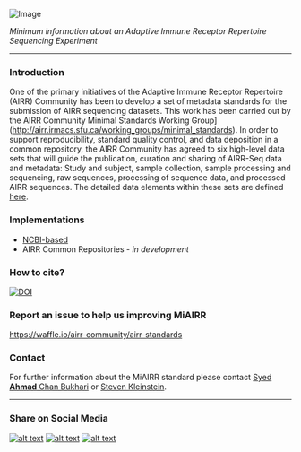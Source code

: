![Image](https://github.com/airr-community/airr-standards/raw/master/Images/miairr_logo.png)

_Minimum information about an Adaptive Immune Receptor Repertoire Sequencing Experiment_

***

### Introduction
One of the primary initiatives of the Adaptive Immune Receptor Repertoire (AIRR) Community has been to develop a set of
metadata standards for the submission of AIRR sequencing datasets. This work has been carried out by the AIRR Community
Minimal Standards Working Group](http://airr.irmacs.sfu.ca/working_groups/minimal_standards). In order to support
reproducibility, standard quality control, and data deposition in a common repository, the AIRR Community has agreed to
six high-level data sets that will guide the publication, curation and sharing of AIRR-Seq data and metadata: Study and
subject, sample collection, sample processing and sequencing, raw sequences, processing of sequence data, and processed
AIRR sequences. The detailed data elements within these sets are defined
[here](https://github.com/airr-community/airr-standards/blob/master/AIRR_Minimal_Standard_Data_Elements.tsv).

### Implementations

- [NCBI-based](https://github.com/airr-community/airr-standards/tree/master/NCBI_implementation)
- AIRR Common Repositories - _in development_

### How to cite?

[![DOI](https://zenodo.org/badge/104967269.svg)](https://zenodo.org/badge/latestdoi/104967269)


### Report an issue to help us improving MiAIRR

https://waffle.io/airr-community/airr-standards

### Contact

For further information about the MiAIRR standard please contact
[Syed **Ahmad** Chan Bukhari](mailto:ahmad.chan@yale.edu?subject=MiAIRR%20Standard) or
[Steven Kleinstein](mailto:steven.kleinstein@yale.edu?subject=MiAIRR%20Standard).

***
### Share on Social Media

[![alt text][1.1]][1]
[![alt text][2.1]][2]
[![alt text][3.1]][3]

[1.1]: http://i.imgur.com/tXSoThF.png (twitter icon with padding)
[2.1]: http://i.imgur.com/P3YfQoD.png (facebook icon with padding)
[3.1]: http://i.imgur.com/yCsTjba.png (google plus icon with padding)

[1]: https://twitter.com/share?url=https://github.com/airr-community/airr-standards
[2]: https://www.facebook.com/sharer/sharer.php?u=https://github.com/airr-community/airr-standards
[3]: https://plus.google.com/share?url=https://github.com/airr-community/airr-standards

